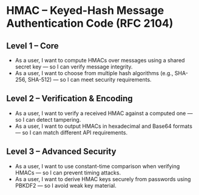 # HMAC – Keyed-Hash Message Authentication Code (RFC 2104)

## Level 1 – Core
- As a user, I want to compute HMACs over messages using a shared secret key — so I can verify message integrity.  
- As a user, I want to choose from multiple hash algorithms (e.g., SHA-256, SHA-512) — so I can meet security requirements.  

## Level 2 – Verification & Encoding
- As a user, I want to verify a received HMAC against a computed one — so I can detect tampering.  
- As a user, I want to output HMACs in hexadecimal and Base64 formats — so I can match different API requirements.  

## Level 3 – Advanced Security
- As a user, I want to use constant-time comparison when verifying HMACs — so I can prevent timing attacks.  
- As a user, I want to derive HMAC keys securely from passwords using PBKDF2 — so I avoid weak key material.  
